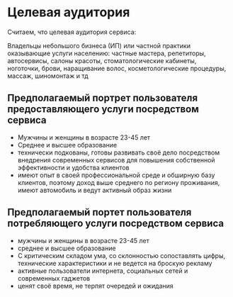 # Целевая аудитория

Считаем, что целевая аудитория сервиса:

Владельцы небольшого бизнеса (ИП) или частной практики оказывающие услуги населению: частные мастера, репетиторы, автосервисы, салоны красоты, стоматологические кабинеты, ноготочки, брови, наращивание волос, косметологические процедуры, массаж, шиномонтаж и тд

## Предполагаемый портрет пользователя предоставляющего услуги посредством сервиса
- Мужчины и женщины в возрасте 23-45 лет
- Среднее и высшее образование
- технически подкованы, готовы развивать своё дело посредством внедрения современных сервисов для повышения собственной эффективности и удобства клиентов
- имеют опыт в своей профессиональной среде и обширную базу клиентов, поэтому доход выше среднего по региону проживания, имеют автомобиль и ведут активный образ жизни

## Предполагаемый портет пользователя потребляющего услуги посредством сервиса
- мужчины и женщины в возрасте 23-45 лет
- среднее и высшее образование
- С критическим складом ума, со склонностью сопоставлять цифры, технические характеристики и не ведется на броскую рекламу
- активные пользователи интернета, социальных сетей и современных гаджетов
- ценят своё время, не терпят очередей и ожидания
